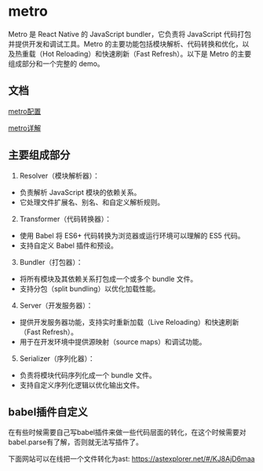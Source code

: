 # metro

Metro 是 React Native 的 JavaScript bundler，它负责将 JavaScript 代码打包并提供开发和调试工具。Metro 的主要功能包括模块解析、代码转换和优化，以及热重载（Hot Reloading）和快速刷新（Fast Refresh）。以下是 Metro 的主要组成部分和一个完整的 demo。

## 文档

[metro配置](https://metrobundler.dev/docs/configuration#resolver-options)

[metro详解](https://metaatem.cn/react/react-native_bundle%E5%88%B0bundle%E7%94%9F%E6%88%90%E5%88%B0%E5%BA%95%E5%8F%91%E7%94%9F%E4%BA%86%E4%BB%80%E4%B9%88.html#%E4%B8%80%E3%80%81%E5%89%8D%E8%A8%80)

## 主要组成部分

1. Resolver（模块解析器）：

-   负责解析 JavaScript 模块的依赖关系。
-   它处理文件扩展名、别名、和自定义解析规则。

2. Transformer（代码转换器）：

-   使用 Babel 将 ES6+ 代码转换为浏览器或运行环境可以理解的 ES5 代码。
-   支持自定义 Babel 插件和预设。

3. Bundler（打包器）：

-   将所有模块及其依赖关系打包成一个或多个 bundle 文件。
-   支持分包（split bundling）以优化加载性能。

4. Server（开发服务器）：

-   提供开发服务器功能，支持实时重新加载（Live Reloading）和快速刷新（Fast Refresh）。
-   用于在开发环境中提供源映射（source maps）和调试功能。

5. Serializer（序列化器）：

-   负责将模块代码序列化成一个 bundle 文件。
-   支持自定义序列化逻辑以优化输出文件。

## babel插件自定义

在有些时候需要自己写babel插件来做一些代码层面的转化，在这个时候需要对babel.parse有了解，否则就无法写插件了。

下面网站可以在线把一个文件转化为ast: https://astexplorer.net/#/KJ8AjD6maa